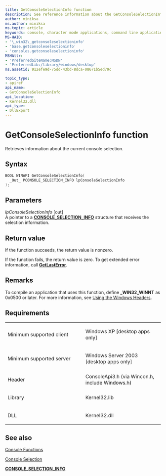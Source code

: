```yaml
---
title: GetConsoleSelectionInfo function
description: See reference information about the GetConsoleSelectionInfo function, which retrieves information about the current console selection.
author: miniksa
ms.author: miniksa
ms.topic: article
keywords: console, character mode applications, command line applications, terminal applications, console api
MS-HAID:
- '\_win32\_getconsoleselectioninfo'
- 'base.getconsoleselectioninfo'
- 'consoles.getconsoleselectioninfo'
MSHAttr:
- 'PreferredSiteName:MSDN'
- 'PreferredLib:/library/windows/desktop'
ms.assetid: 912efe9d-75dd-43bd-8dca-08671b5ed79c

topic_type:
- apiref
api_name:
- GetConsoleSelectionInfo
api_location:
- Kernel32.dll
api_type:
- DllExport
---
```


# GetConsoleSelectionInfo function


Retrieves information about the current console selection.

Syntax
------

```C
BOOL WINAPI GetConsoleSelectionInfo(
  _Out_ PCONSOLE_SELECTION_INFO lpConsoleSelectionInfo
);
```

Parameters
----------

*lpConsoleSelectionInfo* \[out\]  
A pointer to a [**CONSOLE\_SELECTION\_INFO**](console-selection-info-str.md) structure that receives the selection information.

Return value
------------

If the function succeeds, the return value is nonzero.

If the function fails, the return value is zero. To get extended error information, call [**GetLastError**](https://msdn.microsoft.com/library/windows/desktop/ms679360).

Remarks
-------

To compile an application that uses this function, define **\_WIN32\_WINNT** as 0x0500 or later. For more information, see [Using the Windows Headers](https://msdn.microsoft.com/library/windows/desktop/aa383745).

Requirements
------------

<table>
<colgroup>
<col width="50%" />
<col width="50%" />
</colgroup>
<tbody>
<tr class="odd">
<td><p>Minimum supported client</p></td>
<td><p>Windows XP [desktop apps only]</p></td>
</tr>
<tr class="even">
<td><p>Minimum supported server</p></td>
<td><p>Windows Server 2003 [desktop apps only]</p></td>
</tr>
<tr class="odd">
<td><p>Header</p></td>
<td>ConsoleApi3.h (via Wincon.h, include Windows.h)</td>
</tr>
<tr class="even">
<td><p>Library</p></td>
<td>Kernel32.lib</td>
</tr>
<tr class="odd">
<td><p>DLL</p></td>
<td>Kernel32.dll</td>
</tr>
<tr class="even">
</tr>
<tr class="odd">
</tr>
<tr class="even">
</tr>
</tbody>
</table>

## <span id="see_also"></span>See also


[Console Functions](console-functions.md)

[Console Selection](console-selection.md)

[**CONSOLE\_SELECTION\_INFO**](console-selection-info-str.md)

 

 




